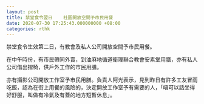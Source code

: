 ```yaml
---
layout: post
title: 禁堂食令翌日    社區開放空間予市民用餐
date: 2020-07-30 17:25:43.000000000 +08:00
categories: rthk
---
```


禁堂食令生效第二日，有教會及私人公司開放空間予市民用餐。

在中午時份，有市民帶同外賣，到油麻地循道衛理聯合教會安素堂用膳，亦有私人公司借出摺椅，供戶外工作的市民用膳。

亦有攝影公司開放工作室予市民用膳。負責人阿光表示，見到昨日有許多工友冒雨吃飯，認為在街上用餐的風險的，決定開放工作室予有需要的人，「唔可以話坐得好舒服，叫做有冷氣及有蓋的地方短暫休息」。

